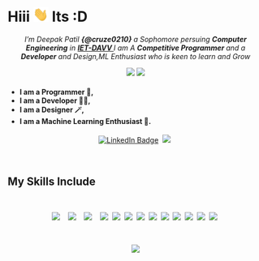 


<h1>Hiii <img src="https://raw.githubusercontent.com/ABSphreak/ABSphreak/master/gifs/Hi.gif" width="30px"> Its :D</h1>




<p align="center">
<em>
I’m Deepak Patil <strong>{@cruze0210} </strong> a Sophomore persuing <strong> Computer Engineering</strong> in <strong><a href="https://www.ietdavv.edu.in/">IET-DAVV 
</a></strong> I am A <b>Competitive Programmer </b> and a <b> Developer</b> and Design,ML Enthusiast who is keen to learn and Grow 
</em>
</p>


<p align="center">
  <img src="https://media.tenor.com/UttC4AITYR4AAAAd/full-stack-developer.gif" width="450" />
   <img src="https://www.holopin.io/_next/image?url=%2Fapi%2Fuser%2Fboard%3Fuser%3Ddeepakkpatil&w=3840&q=75" width="450" />
  
</p>



<h4>
  
* I am a Programmer 📝,
* I am a Developer 👨‍💻,
* I am a Designer 🪄,
* I am a Machine Learning Enthusiast 🧩.

</h4>

<p align="center">
<a href="https://www.linkedin.com/in/deepak-patil-1625a8175/"><img src="https://img.shields.io/badge/-@deepakpatil-0077B5?style=flat-square&amp;labelColor=0077B5&amp;logo=LinkedIn&amp;link=https://www.linkedin.com/in/deepak-patil-1625a8175/" alt="LinkedIn Badge"></a>&nbsp;
<a href = "mailto:depuadi94@gmail.com"><img src="https://img.shields.io/badge/-@deepuadi94@gmail.com-D14836?style=flat-square&amp;&logo=gmail&logoColor=white"/></a>&nbsp;
</p>

&nbsp; &nbsp;
<br />

<left></left>

<h2>My Skills Include</h2>
<br />
<p align="center">
<img src="https://img.icons8.com/color/2x/c-plus-plus-logo.png" width="60" />&nbsp &nbsp
<img src="https://img.icons8.com/office/2x/react.png" width="60" />&nbsp &nbsp
<img src="https://img.icons8.com/color/2x/html-5.png" width="60" />&nbsp &nbsp
<img src="https://img.icons8.com/fluency/2x/css3.png" width="60" />&nbsp
<img src="https://img.icons8.com/color/2x/javascript.png" width="60" />&nbsp
<img src="https://img.icons8.com/color/2x/android-studio--v3.png" width="60" />&nbsp
<img src="https://img.icons8.com/color/2x/java-coffee-cup-logo.png" width="60" />&nbsp
<img src="https://img.icons8.com/color/2x/python.png" width="60" />&nbsp
<img src="https://img.icons8.com/color/2x/figma.png" width="60" />&nbsp
<img src="https://img.icons8.com/external-tal-revivo-color-tal-revivo/2x/external-netlify-a-cloud-computing-company-that-offers-hosting-and-serverless-backend-services-for-static-websites-logo-color-tal-revivo.png" width="60" />&nbsp
<img src="https://img.icons8.com/color/2x/firebase.png" width="60" />&nbsp
<img src="https://img.icons8.com/color/2x/git.png" width="60" />&nbsp
 <img src="https://img.icons8.com/color/2x/nodejs.png" width="60" />&nbsp
</p>
<br />
  
  <p align="center">
    <a href="https://git.io/streak-stats"><img src="https://github-readme-streak-stats.herokuapp.com?user=DeepakkPatil&mode=weekly"/></a>
</p>
